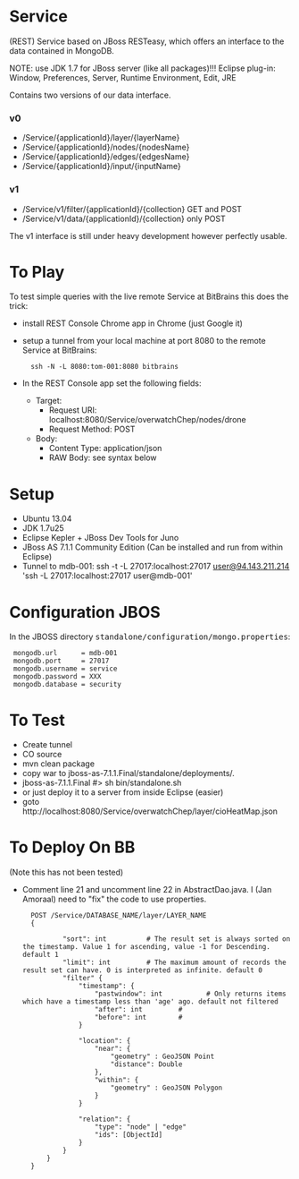 Service
=======

(REST) Service based on JBoss RESTeasy, which offers an interface to the data contained in MongoDB.

NOTE: use JDK 1.7 for JBoss server (like all packages)!!!
Eclipse plug-in: Window, Preferences, Server, Runtime Environment, Edit, JRE

Contains two versions of our data interface. 

### v0 
 - /Service/{applicationId}/layer/{layerName}
 - /Service/{applicationId}/nodes/{nodesName}
 - /Service/{applicationId}/edges/{edgesName}
 - /Service/{applicationId}/input/{inputName}

### v1 
 - /Service/v1/filter/{applicationId}/{collection} GET and POST
 - /Service/v1/data/{applicationId}/{collection} only POST

The v1 interface is still under heavy development however perfectly usable. 






To Play
=======
To test simple queries with the live remote Service at BitBrains this does the trick:
+ install REST Console Chrome app in Chrome (just Google it)
+ setup a tunnel from your local machine at port 8080 to the remote Service at BitBrains:

    	ssh -N -L 8080:tom-001:8080 bitbrains

+ In the REST Console app set the following fields:
   + Target:
      + Request URI: localhost:8080/Service/overwatchChep/nodes/drone
      + Request Method: POST
   + Body: 
      + Content Type: application/json
      + RAW Body: see syntax below

Setup
=====
+ Ubuntu 13.04
+ JDK 1.7u25
+ Eclipse Kepler + JBoss Dev Tools for Juno
+ JBoss AS 7.1.1 Community Edition (Can be installed and run from within Eclipse)
+ Tunnel to mdb-001: ssh -t -L 27017:localhost:27017 user@94.143.211.214 'ssh -L 27017:localhost:27017 user@mdb-001'


Configuration JBOS
==================
In the JBOSS directory <tt>standalone/configuration/mongo.properties</tt>:

	 mongodb.url      = mdb-001
	 mongodb.port     = 27017
	 mongodb.username = service
	 mongodb.password = XXX
	 mongodb.database = security


To Test
=======
+ Create tunnel
+ CO source
+ mvn clean package
+ copy war to jboss-as-7.1.1.Final/standalone/deployments/.
+ jboss-as-7.1.1.Final #> sh bin/standalone.sh
+ or just deploy it to a server from inside Eclipse (easier)
+ goto http://localhost:8080/Service/overwatchChep/layer/cioHeatMap.json

To Deploy On BB
===============
(Note this has not been tested)
+ Comment line 21 and uncomment line 22 in AbstractDao.java. I (Jan Amoraal) need to "fix" the code to use properties.

        POST /Service/DATABASE_NAME/layer/LAYER_NAME
        {
        
        		"sort": int          # The result set is always sorted on the timestamp. Value 1 for ascending, value -1 for Descending. default 1
        		"limit": int         # The maximum amount of records the result set can have. 0 is interpreted as infinite. default 0
        		"filter" {
        			"timestamp": {
        				"pastwindow": int           # Only returns items which have a timestamp less than 'age' ago. default not filtered
        				"after": int         #
        				"before": int        #
        			}
        
        			"location": {
        				"near": {
        					"geometry" : GeoJSON Point
        					"distance": Double
        				},
        				"within": {
        					"geometry" : GeoJSON Polygon
        				}
        			}
        
        			"relation": {
        				"type": "node" | "edge"
        				"ids": [ObjectId]
        			}
        		}
        	}
        }
